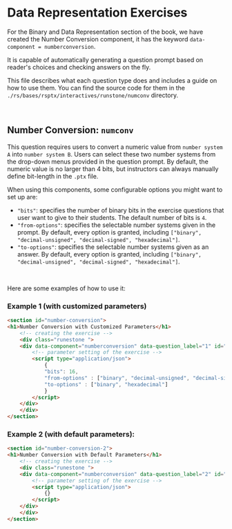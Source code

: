 # Data Representation Exercises

For the Binary and Data Representation section of the book, we have created the Number Conversion component, it has the keyword `data-component = numberconversion`.

It is capable of automatically generating a question prompt based on reader's choices and checking answers on the fly.

This file describes what each question type does and includes a guide on how to use them. You can find the source code for them in the `./rs/bases/rsptx/interactives/runstone/numconv` directory.

<br>

## Number Conversion: `numconv`

This question requires users to convert a numeric value from `number system A` into `number system B`. Users can select these two number systems from the drop-down menus provided in the question prompt. By default, the numeric value is no larger than 4 bits, but instructors can always manually define bit-length in the `.ptx` file.

When using this components, some configurable options you might want to set up are:
- `"bits"`: specifies the number of binary bits in the exercise questions that user want to give to their students. The default number of bits is `4`.
- `"from-options"`: specifies the selectable number systems given in the prompt. By default, every option is granted, including `["binary", "decimal-unsigned", "decimal-signed", "hexadecimal"]`.
- `"to-options"`: specifies the selectable number systems given as an answer. By default, every option is granted, including `["binary", "decimal-unsigned", "decimal-signed", "hexadecimal"]`.

<br>

Here are some examples of how to use it:

### **Example 1 (with customized parameters)**
```html
<section id="number-conversion">
<h1>Number Conversion with Customized Parameters</h1>
    <!-- creating the exercise -->
    <div class="runestone ">
    <div data-component="numberconversion" data-question_label="1" id="test_number_conversion"  style="visibility: hidden;">
        <!-- parameter setting of the exercise -->
        <script type="application/json">
            {
            "bits": 16, 
            "from-options" : ["binary", "decimal-unsigned", "decimal-signed"], 
            "to-options" : ["binary", "hexadecimal"]
            }
        </script>
    </div>
    </div>
</section>
```

### **Example 2 (with default parameters)**:
```html
<section id="number-conversion-2">
<h1>Number Conversion with Default Parameters</h1>
    <!-- creating the exercise -->
    <div class="runestone ">
    <div data-component="numberconversion" data-question_label="2" id="test_number_conversion"  style="visibility: hidden;">
        <!-- parameter setting of the exercise -->
        <script type="application/json">
            {}
        </script>
    </div>
    </div>
</section>
```